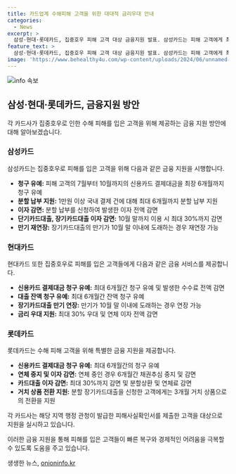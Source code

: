 ```yaml
---
title: 카드업계 수해피해 고객을 위한 대대적 금리우대 안내
categories:
  - News
excerpt: >
  삼성·현대·롯데카드, 집중호우 피해 고객 대상 금융지원 발표. 삼성카드는 피해 고객에게 최장 6개월까지 청구 유예, 분할 납부 지원 및 이자 감면. 현대카드는 최대 6개월간 청구유예, 연체료 감면, 금리 우대, 장기카드대출 만기연장 등 지원. 롯데카드는 특별 금융지원으로 최대 6개월간 청구유예, 채권추심 중지, 이자 감면 등 진행. 피해사실확인서 제출 시 지원 가능. (150자)
feature_text: >
  삼성·현대·롯데카드, 집중호우 피해 고객 대상 금융지원 발표. 삼성카드는 피해 고객에게 최장 6개월까지 청구 유예, 분할 납부 지원 및 이자 감면. 현대카드는 최대 6개월간 청구유예, 연체료 감면, 금리 우대, 장기카드대출 만기연장 등 지원. 롯데카드는 특별 금융지원으로 최대 6개월간 청구유예, 채권추심 중지, 이자 감면 등 진행. 피해사실확인서 제출 시 지원 가능. (150자)
image: 'https://www.behealthy4u.com/wp-content/uploads/2024/06/unnamed-file.png'
---
```


<p><img src="https://www.behealthy4u.com/wp-content/uploads/2024/06/unnamed-file.png" alt="info 속보" /></p>

<h2 data-ke-size="size26">삼성·현대·롯데카드, 금융지원 방안</h2>

<p data-ke-size="size16">각 카드사가 집중호우로 인한 수해 피해를 입은 고객을 위해 제공하는 금융 지원 방안에 대해 알아보겠습니다.</p>

<h3>삼성카드</h3>

<p data-ke-size="size16">삼성카드는 집중호우로 피해를 입은 고객을 위해 다음과 같은 금융 지원을 시행합니다.</p>

<ul>
    <li><b>청구 유예:</b> 피해 고객의 7월부터 10월까지의 신용카드 결제대금을 최장 6개월까지 청구 유예</li>
    <li><b>분할 납부 지원:</b> 1만원 이상 국내 결제 건에 대해 최대 6개월까지 분할 납부 지원</li>
    <li><b>이자 감면:</b> 분할 납부를 신청하여 발생한 이자 전액 감면</li>
    <li><b>단기카드대출, 장기카드대출 이자 감면:</b> 10월 말까지 이용 시 최대 30%까지 감면</li>
    <li><b>만기 재연장:</b> 장기카드대출의 만기가 10월 말 이내에 도래하는 경우 재연장 가능</li>
</ul>

<h3>현대카드</h3>

<p data-ke-size="size16">현대카드 또한 집중호우로 피해를 입은 고객들에게 다음과 같은 금융 서비스를 제공합니다.</p>

<ul>
    <li><b>신용카드 결제대금 청구 유예:</b> 최대 6개월간 청구 유예 및 발생한 수수료 전액 감면</li>
    <li><b>대출 잔액 청구 유예:</b> 최대 6개월간 잔액 청구 유예</li>
    <li><b>장기카드대출 만기 연장:</b> 만기가 10월 말 이내에 도래하는 경우 연장 가능</li>
    <li><b>금리 우대 지원:</b> 최대 30% 우대 및 연체 이자 전액 감면</li>
</ul>

<h3>롯데카드</h3>

<p data-ke-size="size16">롯데카드는 수해 피해 고객을 위해 특별한 금융 지원을 제공합니다.</p>

<ul>
    <li><b>신용카드 결제대금 청구 유예:</b> 최대 6개월간의 청구 유예</li>
    <li><b>연체 중지 및 이자 감면:</b> 연체 중인 경우 6개월간 채권추심 중지 및 감면</li>
    <li><b>카드대출 이자 감면:</b> 최대 30%까지 감면 및 분할상환 및 연체료 감면</li>
    <li><b>거치 상품 전환 지원:</b> 분할 장기카드대출을 신청한 고객에게는 3개월 거치 상품으로의 전환을 지원</li>
</ul>

<p data-ke-size="size16">각 카드사는 해당 지역 행정 관청이 발급한 피해사실확인서를 제출한 고객을 대상으로 지원을 실시하고 있습니다.</p>

<p data-ke-size="size16">이러한 금융 지원을 통해 피해를 입은 고객들이 빠른 복구와 경제적인 어려움을 극복할 수 있도록 도움을 주고 있습니다.</p>
생생한 뉴스, <a href="https://onioninfo.kr" rel="dofollow">onioninfo.kr</a>


